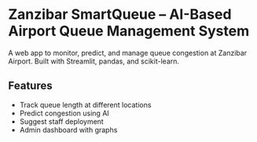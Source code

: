 # Zanzibar SmartQueue – AI-Based Airport Queue Management System

A web app to monitor, predict, and manage queue congestion at Zanzibar Airport. Built with Streamlit, pandas, and scikit-learn.

## Features
- Track queue length at different locations
- Predict congestion using AI
- Suggest staff deployment
- Admin dashboard with graphs

